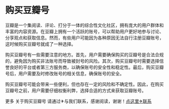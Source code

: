 # 购买豆瓣号

豆瓣是一个集阅读、评论、打分于一体的综合性文化社区，拥有庞大的用户群体和丰富的内容资源。在豆瓣上拥有一个活跃的账号，可以帮助用户更好地参与讨论、分享观点和获取信息。然而，有些用户可能因为各种原因无法自行注册豆瓣账号，这时候购买豆瓣号就成了一种选择。

购买豆瓣号有一些需要注意的地方。首先，用户需要确保购买的豆瓣号是合法合规的，避免因为购买非法账号而导致被封号的风险。其次，购买豆瓣号时需要选择信誉良好的平台或者第三方服务商，以确保账号的安全性和稳定性。最后，购买豆瓣号后，用户需要及时修改账号的相关信息，确保账号的安全。

购买豆瓣号可能会带来一些便利，但也存在一定的风险和不确定性。因此，在购买豆瓣号之前，用户需要仔细权衡利弊，选择合适的方式来获取豆瓣账号。

更多 关于购买豆瓣号 请通过✈与我们联系，感谢阅读，谢谢！[点这里✈联系](https://acc.k02.cc)